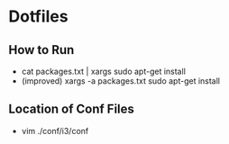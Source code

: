 # Dotfiles

## How to Run
- cat packages.txt | xargs sudo apt-get install
- (improved) xargs -a packages.txt sudo apt-get install 

## Location of Conf Files
- vim ./conf/i3/conf
